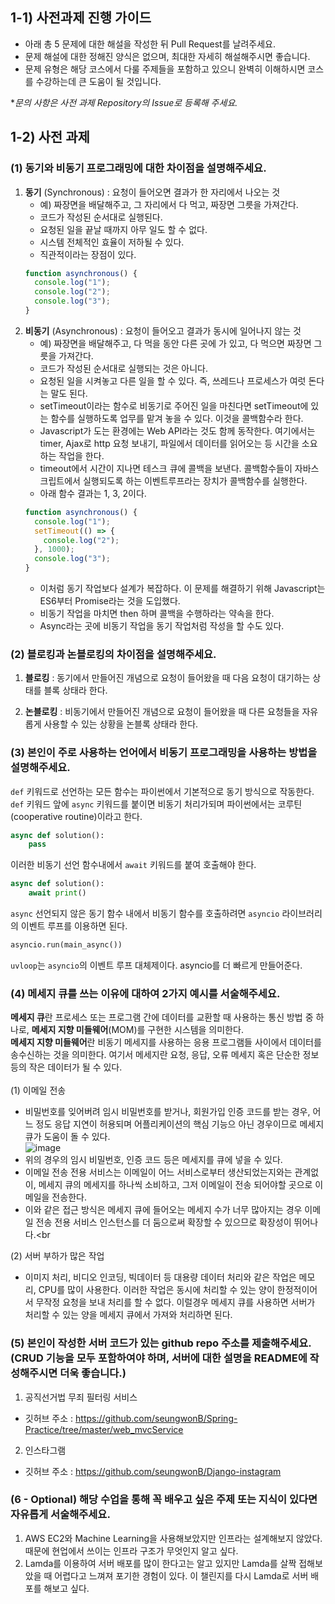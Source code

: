 ## 1-1) 사전과제 진행 가이드

- 아래 총 5 문제에 대한 해설을 작성한 뒤 Pull Request를 날려주세요.
- 문제 해설에 대한 정해진 양식은 없으며, 최대한 자세히 해설해주시면 좋습니다.
- 문제 유형은 해당 코스에서 다룰 주제들을 포함하고 있으니 완벽히 이해하시면 코스를 수강하는데 큰 도움이 될 것입니다.

**문의 사항은 사전 과제 Repository의 Issue로 등록해 주세요.*
  


## 1-2) 사전 과제

### (1) 동기와 비동기 프로그래밍에 대한 차이점을 설명해주세요.

1. <b>동기</b> (Synchronous) : 요청이 들어오면 결과가 한 자리에서 나오는 것
   - 예) 짜장면을 배달해주고, 그 자리에서 다 먹고, 짜장면 그릇을 가져간다.
   - 코드가 작성된 순서대로 실행된다.
   - 요청된 일을 끝날 때까지 아무 일도 할 수 없다.
   - 시스템 전체적인 효율이 저하될 수 있다.
   - 직관적이라는 장점이 있다.
   ```javascript
   function asynchronous() {
     console.log("1");
     console.log("2");
     console.log("3");
   }
   ```
2. <b>비동기</b> (Asynchronous) : 요청이 들어오고 결과가 동시에 일어나지 않는 것
   - 예) 짜장면을 배달해주고, 다 먹을 동안 다른 곳에 가 있고, 다 먹으면 짜장면 그릇을 가져간다.
   - 코드가 작성된 순서대로 실행되는 것은 아니다.
   - 요청된 일을 시켜놓고 다른 일을 할 수 있다. 즉, 쓰레드나 프로세스가 여럿 돈다는 말도 된다.
   - setTimeout이라는 함수로 비동기로 주어진 일을 마친다면 setTimeout에 있는 함수를 실행하도록 업무를 맡겨 놓을 수 있다. 이것을 콜백함수라 한다.
   - Javascript가 도는 환경에는 Web API라는 것도 함께 동작한다. 여기에서는 timer, Ajax로 http 요청 보내기, 파일에서 데이터를 읽어오는 등 시간을 소요하는 작업을 한다.
   - timeout에서 시간이 지나면 테스크 큐에 콜백을 보낸다. 콜백함수들이 자바스크립트에서 실행되도록 하는 이벤트루프라는 장치가 콜백함수를 실행한다.
   - 아래 함수 결과는 1, 3, 2이다.
   ```javascript
   function asynchronous() {
     console.log("1");
     setTimeout(() => {
       console.log("2");
     }, 1000);
     console.log("3");
   }
   ```
   - 이처럼 동기 작업보다 설계가 복잡하다. 이 문제를 해결하기 위해 Javascript는 ES6부터 Promise라는 것을 도입했다.
   - 비동기 작업을 마치면 then 하며 콜백을 수행하라는 약속을 한다.
   - Async라는 곳에 비동기 작업을 동기 작업처럼 작성을 할 수도 있다. 

### (2) 블로킹과 논블로킹의 차이점을 설명해주세요.

1. <b>블로킹</b> : 동기에서 만들어진 개념으로 요청이 들어왔을 때 다음 요청이 대기하는 상태를 블록 상태라 한다.

2. <b>논블로킹</b> : 비동기에서 만들어진 개념으로 요청이 들어왔을 때 다른 요청들을 자유롭게 사용할 수 있는 상황을 논블록 상태라 한다.

### (3) 본인이 주로 사용하는 언어에서 비동기 프로그래밍을 사용하는 방법을 설명해주세요.
`def` 키워드로 선언하는 모든 함수는 파이썬에서 기본적으로 동기 방식으로 작동한다.<br>
`def` 키워드 앞에 `async` 키워드를 붙이면 비동기 처리가되며 파이썬에서는 코루틴(cooperative routine)이라고 한다.
```python
async def solution():
    pass
```
이러한 비동기 선언 함수내에서 `await` 키워드를 붙여 호출해야 한다.
```python
async def solution():
    await print()
```
`async` 선언되지 않은 동기 함수 내에서 비동기 함수를 호출하려면 `asyncio` 라이브러리의 이벤트 루프를 이용하면 된다.
```python
asyncio.run(main_async())
```
`uvloop`는 `asyncio`의 이벤트 루프 대체제이다. asyncio를 더 빠르게 만들어준다. 

### (4) 메세지 큐를 쓰는 이유에 대하여 2가지 예시를 서술해주세요.
<b>메세지 큐</b>란 프로세스 또는 프로그램 간에 데이터를 교환할 때 사용하는 통신 방법 중 하나로, <b>메세지 지향 미들웨어</b>(MOM)를 구현한 시스템을 의미한다.<br>
<b>메세지 지향 미들웨어</b>란 비동기 메세지를 사용하는 응용 프로그램들 사이에서 데이터를 송수신하는 것을 의미한다. 여기서 메세지란 요청, 응답, 오류 메세지 혹은 단순한 정보 등의 작은 데이터가 될 수 있다.<br><br>
(1) 이메일 전송
- 비밀번호를 잊어버려 임시 비밀번호를 받거나, 회원가입 인증 코드를 받는 경우, 어느 정도 응답 지연이 허용되며 어플리케이션의 핵심 기능으 아닌 경우이므로 메세지 큐가 도움이 돌 수 있다.<br>
![image](https://user-images.githubusercontent.com/73030613/204799565-f9a7c252-10fc-4c38-9015-0ada06b974f2.png)
- 위의 경우의 임시 비밀번호, 인증 코드 등은 메세지를 큐에 넣을 수 있다.
- 이메일 전송 전용 서비스는 이메일이 어느 서비스로부터 생산되었는지와는 관계없이, 메세지 큐의 메세지를 하나씩 소비하고, 그저 이메일이 전송 되어야할 곳으로 이메일을 전송한다.
- 이와 같은 접근 방식은 메세지 큐에 들어오는 메세지 수가 너무 많아지는 경우 이메일 전송 전용 서비스 인스턴스를 더 둠으로써 확장할 수 있으므로 확장성이 뛰어나다.<br<br>

(2) 서버 부하가 많은 작업
- 이미지 처리, 비디오 인코딩, 빅데이터 등 대용량 데이터 처리와 같은 작업은 메모리, CPU를 많이 사용한다. 이러한 작업은 동시에 처리할 수 있는 양이 한정적이어서 무작정 요청을 보내 처리를 할 수 없다. 이럴경우 메세지 큐를 사용하면 서버가 처리할 수 있는 양을 메세지 큐에서 가져와 처리하면 된다.

### (5) 본인이 작성한 서버 코드가 있는 github repo 주소를 제출해주세요. (CRUD 기능을 모두 포함하여야 하며, 서버에 대한 설명을 README에 작성해주시면 더욱 좋습니다.) 
1. 공직선거법 무죄 필터링 서비스
- 깃허브 주소 : https://github.com/seungwonB/Spring-Practice/tree/master/web_mvcService
2. 인스타그램 
- 깃허브 주소 : https://github.com/seungwonB/Django-instagram

### (6 - Optional) 해당 수업을 통해 꼭 배우고 싶은 주제 또는 지식이 있다면 자유롭게 서술해주세요.
1. AWS EC2와 Machine Learning을 사용해보았지만 인프라는 설계해보지 않았다. 때문에 현업에서 쓰이는 인프라 구조가 무엇인지 알고 싶다.
2. Lamda를 이용하여 서버 배포를 많이 한다고는 알고 있지만 Lamda를 살짝 접해보았을 때 어렵다고 느껴져 포기한 경험이 있다. 이 챌린지를  다시 Lamda로 서버 배포를 해보고 싶다.
